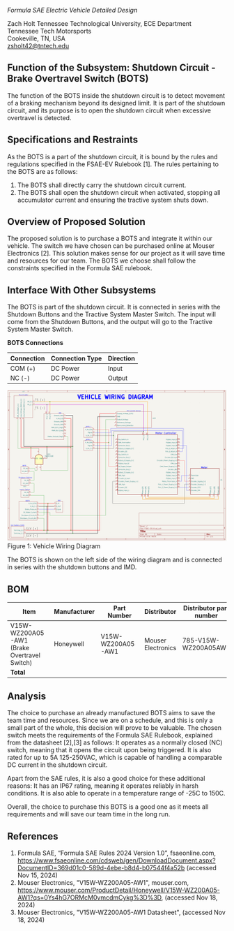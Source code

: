 
_Formula SAE Electric Vehicle Detailed Design_

Zach Holt
Tennessee Technological University, ECE Department  
Tennessee Tech Motorsports  
Cookeville, TN, USA  
[zsholt42@tntech.edu](mailto:zsholt42@tntech.edu)

## Function of the Subsystem: Shutdown Circuit - Brake Overtravel Switch (BOTS)
The function of the BOTS inside the shutdown circuit is to detect movement of a braking mechanism beyond its designed limit. It is part of the shutdown circuit, and its purpose is to open the shutdown circuit when excessive overtravel is detected.

## Specifications and Restraints
As the BOTS is a part of the shutdown circuit, it is bound by the rules and regulations specified in the FSAE-EV Rulebook [1]. The rules pertaining to the BOTS are as follows:
1. The BOTS shall directly carry the shutdown circuit current.
2. The BOTS shall open the shutdown circuit when activated, stopping all accumulator current and ensuring the tractive system shuts down.

## Overview of Proposed Solution
The proposed solution is to purchase a BOTS and integrate it within our vehicle. The switch we have chosen can be purchased online at Mouser Electronics [2]. This solution makes sense for our project as it will save time and resources for our team. The BOTS we choose shall follow the constraints specified in the Formula SAE rulebook.

## Interface With Other Subsystems
The BOTS is part of the shutdown circuit. It is connected in series with the Shutdown Buttons and the Tractive System Master Switch. The input will come from the Shutdown Buttons, and the output will go to the Tractive System Master Switch.

**BOTS Connections**

| Connection  | Connection Type | Direction |
|-----------|-----------------|-----------|
| COM (+)  | DC Power        | Input     |
| NC (-)   | DC Power        | Output    |

![](https://github.com/northsack/F24_Team2_FormulaSAE/blob/detailed_design/Documentation/Images/overall-vehicle-diagram.PNG)
Figure 1: Vehicle Wiring Diagram

The BOTS is shown on the left side of the wiring diagram and is connected in series with the shutdown buttons and IMD.




## BOM

| Item                            | Manufacturer       | Part Number           | Distributor  | Distributor part number  | Quantity  | Price    | URL |
|---------------------------------|--------------------|-----------------------|--------------|--------------------------|-----------|----------|--------|
|  V15W-WZ200A05-AW1 (Brake Overtravel Switch)  | Honeywell | V15W-WZ200A05-AW1 | Mouser Electronics  | 785-V15W-WZ200A05AW1             | 1         | $20.00  | <https://www.mouser.com/ProductDetail/Honeywell/V15W-WZ200A05-AW1?qs=0Ys4hG7ORMcM0vmcdmCykg%3D%3D> |
| **Total**          			  |                    |                       |              |                          |           | $20.00  |   |

## Analysis
The choice to purchase an already manufactured BOTS aims to save the team time and resources. Since we are on a schedule, and this is only a small part of the whole, this decision will prove to be valuable. The chosen switch meets the requirements of the Formula SAE Rulebook, explained from the datasheet [2],[3] as follows: It operates as a normally closed (NC) switch, meaning that it opens the circuit upon being triggered. It is also rated for up to 5A 125-250VAC, which is capable of handling a comparable DC current in the shutdown circuit.

Apart from the SAE rules, it is also a good choice for these additional reasons: It has an IP67 rating, meaning it operates reliably in harsh conditions. It is also able to operate in a temperature range of -25C to 150C.

Overall, the choice to purchase this BOTS is a good one as it meets all requirements and will save our team time in the long run.

## References
1. Formula SAE, “Formula SAE Rules 2024 Version 1.0”, fsaeonline.com, <https://www.fsaeonline.com/cdsweb/gen/DownloadDocument.aspx?DocumentID=369d01c0-589d-4ebe-b8d4-b07544f4a52b> (accessed Nov 15, 2024)
2. Mouser Electronics, "V15W-WZ200A05-AW1", mouser.com, <https://www.mouser.com/ProductDetail/Honeywell/V15W-WZ200A05-AW1?qs=0Ys4hG7ORMcM0vmcdmCykg%3D%3D>, (accessed Nov 18, 2024)
3. Mouser Electronics, "V15W-WZ200A05-AW1 Datasheet", (accessed Nov 18, 2024)
